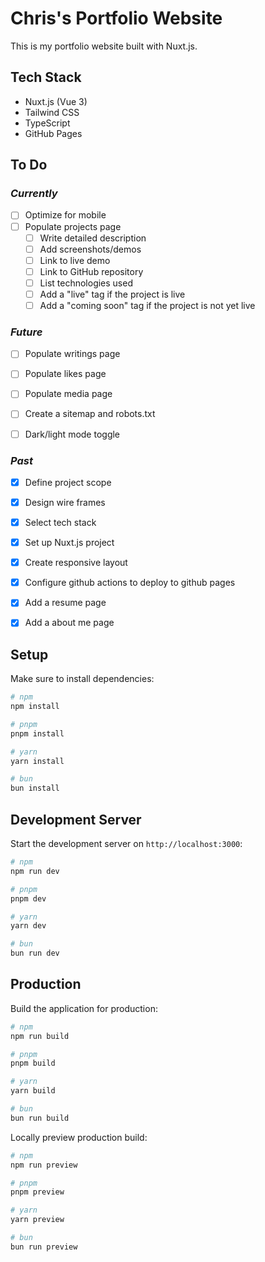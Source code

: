 # Chris's Portfolio Website

This is my portfolio website built with Nuxt.js.

## Tech Stack

- Nuxt.js (Vue 3)
- Tailwind CSS
- TypeScript
- GitHub Pages

## To Do

### _Currently_
- [ ] Optimize for mobile
- [ ] Populate projects page
    - [ ] Write detailed description
    - [ ] Add screenshots/demos
    - [ ] Link to live demo
    - [ ] Link to GitHub repository
    - [ ] List technologies used
    - [ ] Add a "live" tag if the project is live
    - [ ] Add a "coming soon" tag if the project is not yet live

### _Future_
- [ ] Populate writings page
- [ ] Populate likes page
- [ ] Populate media page
- [ ] Create a sitemap and robots.txt
- [ ] Dark/light mode toggle


### _Past_
- [x] Define project scope
- [x] Design wire frames
- [x] Select tech stack
- [x] Set up Nuxt.js project
- [x] Create responsive layout
- [x] Configure github actions to deploy to github pages
- [x] Add a resume page
- [x] Add a about me page



## Setup

Make sure to install dependencies:

```bash
# npm
npm install

# pnpm
pnpm install

# yarn
yarn install

# bun
bun install
```

## Development Server

Start the development server on `http://localhost:3000`:

```bash
# npm
npm run dev

# pnpm
pnpm dev

# yarn
yarn dev

# bun
bun run dev
```

## Production

Build the application for production:

```bash
# npm
npm run build

# pnpm
pnpm build

# yarn
yarn build

# bun
bun run build
```

Locally preview production build:

```bash
# npm
npm run preview

# pnpm
pnpm preview

# yarn
yarn preview

# bun
bun run preview
```